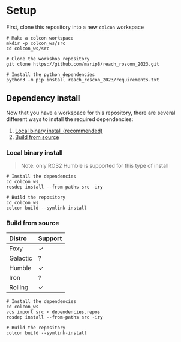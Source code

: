 # Setup
First, clone this repository into a new `colcon` workspace

```commandline
# Make a colcon workspace
mkdir -p colcon_ws/src
cd colcon_ws/src

# Clone the workshop repository
git clone https://github.com/marip8/reach_roscon_2023.git

# Install the python dependencies
python3 -m pip install reach_roscon_2023/requirements.txt
```

## Dependency install
Now that you have a workspace for this repository, there are several different ways to install the required dependencies:

1. [Local binary install (recommended)](#local-binary-install)
1. [Build from source](#build-from-source)

### Local binary install
> Note: only ROS2 Humble is supported for this type of install

```commandline
# Install the dependencies
cd colcon_ws
rosdep install --from-paths src -iry

# Build the repository
cd colcon_ws
colcon build --symlink-install 
```

### Build from source
| Distro    | Support |
|:----------|:--------|
| Foxy      | &check; |
| Galactic  | ?       |
| Humble    | &check; |
| Iron      | ?       |
| Rolling   | &check; | 

```commandline
# Install the dependencies
cd colcon_ws
vcs import src < dependencies.repos
rosdep install --from-paths src -iry

# Build the repository
colcon build --symlink-install
```

